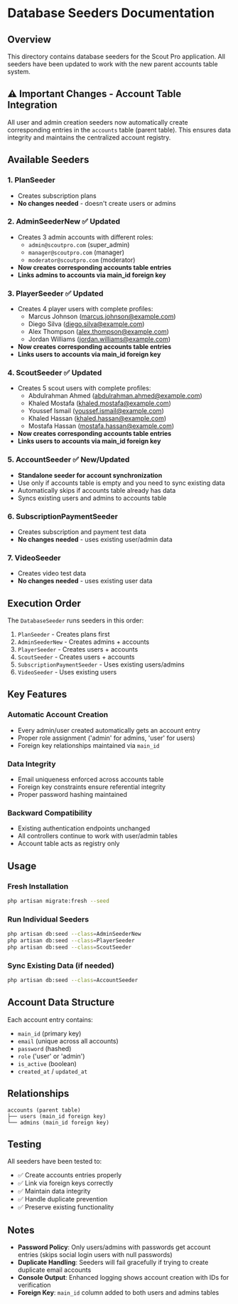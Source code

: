 # Database Seeders Documentation

## Overview
This directory contains database seeders for the Scout Pro application. All seeders have been updated to work with the new parent accounts table system.

## ⚠️ Important Changes - Account Table Integration

All user and admin creation seeders now automatically create corresponding entries in the `accounts` table (parent table). This ensures data integrity and maintains the centralized account registry.

## Available Seeders

### 1. **PlanSeeder** 
- Creates subscription plans
- **No changes needed** - doesn't create users or admins

### 2. **AdminSeederNew** ✅ Updated
- Creates 3 admin accounts with different roles:
  - `admin@scoutpro.com` (super_admin)
  - `manager@scoutpro.com` (manager) 
  - `moderator@scoutpro.com` (moderator)
- **Now creates corresponding accounts table entries**
- **Links admins to accounts via main_id foreign key**

### 3. **PlayerSeeder** ✅ Updated
- Creates 4 player users with complete profiles:
  - Marcus Johnson (marcus.johnson@example.com)
  - Diego Silva (diego.silva@example.com) 
  - Alex Thompson (alex.thompson@example.com)
  - Jordan Williams (jordan.williams@example.com)
- **Now creates corresponding accounts table entries**
- **Links users to accounts via main_id foreign key**

### 4. **ScoutSeeder** ✅ Updated
- Creates 5 scout users with complete profiles:
  - Abdulrahman Ahmed (abdulrahman.ahmed@example.com)
  - Khaled Mostafa (khaled.mostafa@example.com)
  - Youssef Ismail (youssef.ismail@example.com)
  - Khaled Hassan (khaled.hassan@example.com)
  - Mostafa Hassan (mostafa.hassan@example.com)
- **Now creates corresponding accounts table entries**
- **Links users to accounts via main_id foreign key**

### 5. **AccountSeeder** ✅ New/Updated
- **Standalone seeder for account synchronization**
- Use only if accounts table is empty and you need to sync existing data
- Automatically skips if accounts table already has data
- Syncs existing users and admins to accounts table

### 6. **SubscriptionPaymentSeeder**
- Creates subscription and payment test data
- **No changes needed** - uses existing user/admin data

### 7. **VideoSeeder**
- Creates video test data
- **No changes needed** - uses existing user data

## Execution Order

The `DatabaseSeeder` runs seeders in this order:
1. `PlanSeeder` - Creates plans first
2. `AdminSeederNew` - Creates admins + accounts  
3. `PlayerSeeder` - Creates users + accounts
4. `ScoutSeeder` - Creates users + accounts
5. `SubscriptionPaymentSeeder` - Uses existing users/admins
6. `VideoSeeder` - Uses existing users

## Key Features

### Automatic Account Creation
- Every admin/user created automatically gets an account entry
- Proper role assignment ('admin' for admins, 'user' for users)
- Foreign key relationships maintained via `main_id`

### Data Integrity
- Email uniqueness enforced across accounts table
- Foreign key constraints ensure referential integrity
- Proper password hashing maintained

### Backward Compatibility
- Existing authentication endpoints unchanged
- All controllers continue to work with user/admin tables
- Account table acts as registry only

## Usage

### Fresh Installation
```bash
php artisan migrate:fresh --seed
```

### Run Individual Seeders
```bash
php artisan db:seed --class=AdminSeederNew
php artisan db:seed --class=PlayerSeeder
php artisan db:seed --class=ScoutSeeder
```

### Sync Existing Data (if needed)
```bash
php artisan db:seed --class=AccountSeeder
```

## Account Data Structure

Each account entry contains:
- `main_id` (primary key)
- `email` (unique across all accounts)
- `password` (hashed)
- `role` ('user' or 'admin')
- `is_active` (boolean)
- `created_at` / `updated_at`

## Relationships

```
accounts (parent table)
├── users (main_id foreign key)
└── admins (main_id foreign key)
```

## Testing

All seeders have been tested to:
- ✅ Create accounts entries properly
- ✅ Link via foreign keys correctly  
- ✅ Maintain data integrity
- ✅ Handle duplicate prevention
- ✅ Preserve existing functionality

## Notes

- **Password Policy**: Only users/admins with passwords get account entries (skips social login users with null passwords)
- **Duplicate Handling**: Seeders will fail gracefully if trying to create duplicate email accounts
- **Console Output**: Enhanced logging shows account creation with IDs for verification
- **Foreign Key**: `main_id` column added to both users and admins tables
